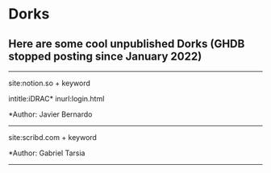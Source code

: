 # Dorks
## Here are some cool unpublished Dorks (GHDB stopped posting since January 2022)

------------------------------------------------------------------------------

site:notion.so + keyword

intitle:iDRAC* inurl:login.html

*Author: Javier Bernardo

------------------------------------------------------------------------------

site:scribd.com + keyword

*Author: Gabriel Tarsia

------------------------------------------------------------------------------
